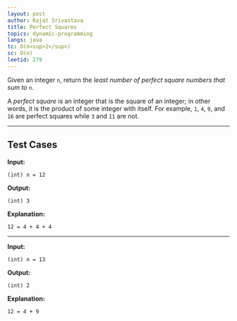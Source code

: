 ```yaml
---
layout: post
author: Rajat Srivastava
title: Perfect Squares
topics: dynamic-programming
langs: java
tc: O(n<sup>2</sup>)
sc: O(n)
leetid: 279
---
```


Given an integer `n`, return the _least number of perfect square numbers that sum to_ `n`.

A *perfect square* is an integer that is the square of an integer; 
in other words, it is the product of some integer with itself. 
For example, `1`, `4`, `9`, and `16` are perfect squares while `3` and `11` are not.

---

## Test Cases

**Input:**
```
(int) n = 12
```

**Output:**
```
(int) 3
```

**Explanation:**
```
12 = 4 + 4 + 4
```

---

**Input:**
```
(int) n = 13
```

**Output:**
```
(int) 2
```

**Explanation:**
```
12 = 4 + 9
```